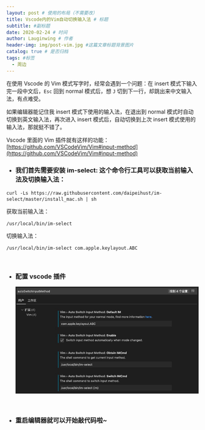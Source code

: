 ```yaml
---
layout: post # 使用的布局（不需要改）
title: Vscode内的Vim自动切换输入法 # 标题
subtitle: #副标题
date: 2020-02-24 # 时间
author: Lauginwing # 作者
header-img: img/post-vim.jpg #这篇文章标题背景图片
catalog: true # 是否归档
tags: #标签
  - 周边
---
```


在使用 Vscode 的 Vim 模式写字时，经常会遇到一个问题：在 insert 模式下输入完一段中文后，`Esc` 回到 normal 模式后，想 `J` 切到下一行，却跳出来中文输入法，有点难受。

如果编辑器能记住我 insert 模式下使用的输入法，在退出到 normal 模式时自动切换到英文输入法，再次进入 insert 模式后，自动切换到上次 insert 模式使用的输入法，那就挺不错了。

Vscode 里面的 Vim 插件就有这样的功能：[https://github.com/VSCodeVim/Vim#input-method](https://github.com/VSCodeVim/Vim#input-method)

<!-- <br> -->

- ### 我们首先需要安装 im-select: 这个命令行工具可以获取当前输入法及切换输入法：

```
curl -Ls https://raw.githubusercontent.com/daipeihust/im-select/master/install_mac.sh | sh
```

获取当前输入法：

```
/usr/local/bin/im-select
```

切换输入法：

```
/usr/local/bin/im-select com.apple.keylayout.ABC
```

<br>

- ### 配置 vscode 插件
  ![setting](/img/in-post/vscode-vim-input-method-setting.png)

<br>

- ### 重启编辑器就可以开始敲代码啦~
